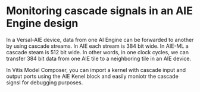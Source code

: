 # Monitoring cascade signals in an AIE Engine design

In a Versal-AIE device, data from one AI Engine can be forwarded to another by using cascade streams. In AIE each stream is 384 bit wide. In AIE-ML a cascade steam is 512 bit wide. In other words, in one clock cycles, we can transfer 384 bit data from one AIE tile to a neighboring tile in an AIE device.

In Vitis Model Composer, you can import a kernel with cascade input and output ports using the AIE Kenel block and easily moniotr the cascade signsl for debugging purposes. 


